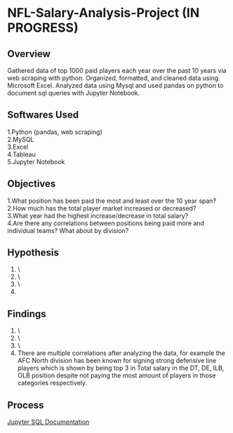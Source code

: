 # NFL-Salary-Analysis-Project (IN PROGRESS)

## Overview
Gathered data of top 1000 paid players each year over the past 10 years via web scraping with python. Organized, formatted, and cleaned data using Microsoft Excel. Analyzed data using Mysql and used pandas on python to document sql queries with Jupyter Notebook.

## Softwares Used
1.Python (pandas, web scraping) \
2.MySQL \
3.Excel \
4.Tableau \
5.Jupyter Notebook

## Objectives
1.What position has been paid the most and least over the 10 year span? \
2.How much has the total player market increased or decreased? \
3.What year had the highest increase/decrease in total salary? \
4.Are there any correlations between positions being paid more and individual teams? What about by division? 

## Hypothesis
1. \
2. \
3. \
4.

## Findings
1. \
2. \
3. \
4. There are multiple correlations after analyzing the data, for example the AFC North division has been known for signing strong defensive line players which is shown by being top 3 in Total salary in the DT, DE, ILB, OLB position despite not paying the most amount of players in those categories respectively.

## Process

[Jupyter SQL Documentation](https://github.com/jay28son/NFL-Salary-Analysis-Project/blob/main/NFL%20Salary%20Project/Jupyter%20Notebook%20SQL.ipynb)
